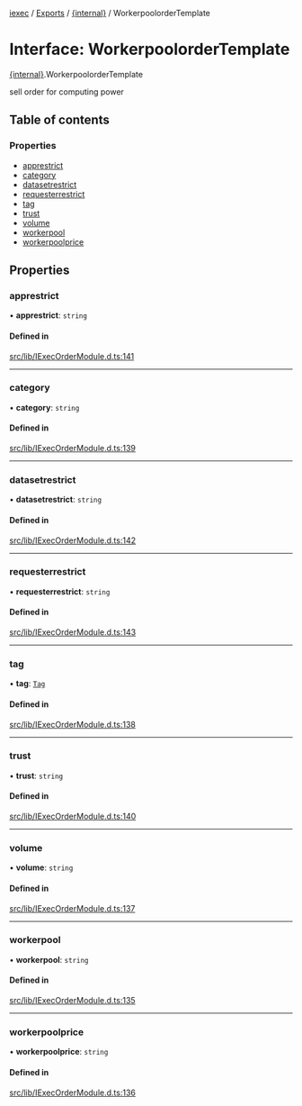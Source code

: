 [iexec](../README.md) / [Exports](../modules.md) / [{internal}](../modules/internal_.md) / WorkerpoolorderTemplate

# Interface: WorkerpoolorderTemplate

[{internal}](../modules/internal_.md).WorkerpoolorderTemplate

sell order for computing power

## Table of contents

### Properties

- [apprestrict](internal_.WorkerpoolorderTemplate.md#apprestrict)
- [category](internal_.WorkerpoolorderTemplate.md#category)
- [datasetrestrict](internal_.WorkerpoolorderTemplate.md#datasetrestrict)
- [requesterrestrict](internal_.WorkerpoolorderTemplate.md#requesterrestrict)
- [tag](internal_.WorkerpoolorderTemplate.md#tag)
- [trust](internal_.WorkerpoolorderTemplate.md#trust)
- [volume](internal_.WorkerpoolorderTemplate.md#volume)
- [workerpool](internal_.WorkerpoolorderTemplate.md#workerpool)
- [workerpoolprice](internal_.WorkerpoolorderTemplate.md#workerpoolprice)

## Properties

### apprestrict

• **apprestrict**: `string`

#### Defined in

[src/lib/IExecOrderModule.d.ts:141](https://github.com/iExecBlockchainComputing/iexec-sdk/blob/7feaf0f/src/lib/IExecOrderModule.d.ts#L141)

___

### category

• **category**: `string`

#### Defined in

[src/lib/IExecOrderModule.d.ts:139](https://github.com/iExecBlockchainComputing/iexec-sdk/blob/7feaf0f/src/lib/IExecOrderModule.d.ts#L139)

___

### datasetrestrict

• **datasetrestrict**: `string`

#### Defined in

[src/lib/IExecOrderModule.d.ts:142](https://github.com/iExecBlockchainComputing/iexec-sdk/blob/7feaf0f/src/lib/IExecOrderModule.d.ts#L142)

___

### requesterrestrict

• **requesterrestrict**: `string`

#### Defined in

[src/lib/IExecOrderModule.d.ts:143](https://github.com/iExecBlockchainComputing/iexec-sdk/blob/7feaf0f/src/lib/IExecOrderModule.d.ts#L143)

___

### tag

• **tag**: [`Tag`](../modules/internal_.md#tag)

#### Defined in

[src/lib/IExecOrderModule.d.ts:138](https://github.com/iExecBlockchainComputing/iexec-sdk/blob/7feaf0f/src/lib/IExecOrderModule.d.ts#L138)

___

### trust

• **trust**: `string`

#### Defined in

[src/lib/IExecOrderModule.d.ts:140](https://github.com/iExecBlockchainComputing/iexec-sdk/blob/7feaf0f/src/lib/IExecOrderModule.d.ts#L140)

___

### volume

• **volume**: `string`

#### Defined in

[src/lib/IExecOrderModule.d.ts:137](https://github.com/iExecBlockchainComputing/iexec-sdk/blob/7feaf0f/src/lib/IExecOrderModule.d.ts#L137)

___

### workerpool

• **workerpool**: `string`

#### Defined in

[src/lib/IExecOrderModule.d.ts:135](https://github.com/iExecBlockchainComputing/iexec-sdk/blob/7feaf0f/src/lib/IExecOrderModule.d.ts#L135)

___

### workerpoolprice

• **workerpoolprice**: `string`

#### Defined in

[src/lib/IExecOrderModule.d.ts:136](https://github.com/iExecBlockchainComputing/iexec-sdk/blob/7feaf0f/src/lib/IExecOrderModule.d.ts#L136)
